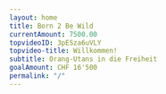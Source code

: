 ```yaml
---
layout: home
title: Born 2 Be Wild
currentAmount: 7500.00
topvideoID: 3pESza6uVLY
topvideo-title: Willkommen!
subtitle: Orang-Utans in die Freiheit
goalAmount: CHF 16'500
permalink: "/"
---
```


